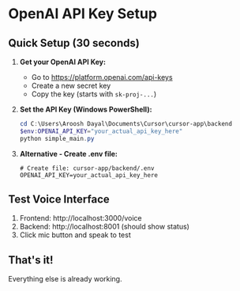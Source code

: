 # OpenAI API Key Setup

## Quick Setup (30 seconds)

1. **Get your OpenAI API Key:**
   - Go to https://platform.openai.com/api-keys
   - Create a new secret key
   - Copy the key (starts with `sk-proj-...`)

2. **Set the API Key (Windows PowerShell):**
   ```powershell
   cd C:\Users\Aroosh Dayal\Documents\Cursor\cursor-app\backend
   $env:OPENAI_API_KEY="your_actual_api_key_here"
   python simple_main.py
   ```

3. **Alternative - Create .env file:**
   ```
   # Create file: cursor-app/backend/.env
   OPENAI_API_KEY=your_actual_api_key_here
   ```

## Test Voice Interface
1. Frontend: http://localhost:3000/voice
2. Backend: http://localhost:8001 (should show status)
3. Click mic button and speak to test

## That's it! 
Everything else is already working. 
